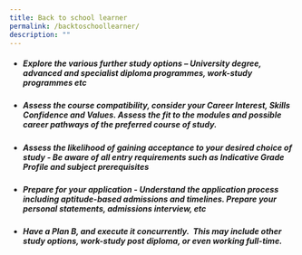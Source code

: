 ```yaml
---
title: Back to school learner
permalink: /backtoschoollearner/
description: ""
---
```

- ##### **Explore the various further study options**  – University degree, advanced and specialist diploma programmes, work-study programmes etc

- ##### **Assess the course compatibility,** consider your Career Interest, Skills Confidence and Values. Assess the fit to the modules and possible career pathways of the preferred course of study.

- ##### **Assess the likelihood of gaining acceptance to your desired choice of study** - Be aware of all entry requirements such as Indicative Grade Profile and subject prerequisites

- ##### **Prepare for your application** - Understand the application process including aptitude-based admissions and timelines. Prepare your personal statements, admissions interview, etc

- ##### **Have a Plan B, and execute it concurrently.**  This may include other study options, work-study post diploma, or even working full-time. 